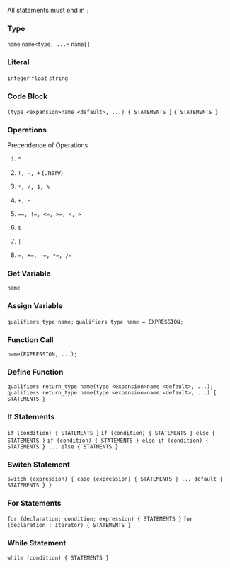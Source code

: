 All statements must end in `;`

### Type

`name`
`name<type, ...>`
`name[]`

### Literal

`integer`
`float`
`string`

### Code Block

`(type <expansion>name <default>, ...) { STATEMENTS }`
`{ STATEMENTS }`

### Operations

Precendence of Operations

1. `^`

2. `!, -, +` (unary)

3. `*, /, $, %`

4. `+, -`

5. `==, !=, <=, >=, <, >`

6. `&`

7. `|`

8. `=, +=, -=, *=, /=`

### Get Variable

`name`

### Assign Variable

`qualifiers type name;`
`qualifiers type name = EXPRESSION;`

### Function Call

`name(EXPRESSION, ...);`

### Define Function

`qualifiers return_type name(type <expansion>name <default>, ...);`
`qualifiers return_type name(type <expansion>name <default>, ...) { STATEMENTS }`

### If Statements

`if (condition) { STATEMENTS }`
`if (condition) { STATEMENTS } else { STATEMENTS }`
`if (condition) { STATEMENTS } else if (condition) { STATEMENTS } ... else { STATMENTS }`

### Switch Statement

`switch (expression) { case (expression) { STATEMENTS } ... default { STATEMENTS } }`

### For Statements

`for (declaration; condition; expression) { STATEMENTS }`
`for (declaration : iterator) { STATEMENTS }`

### While Statement

`while (condition) { STATEMENTS }`
